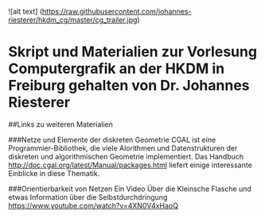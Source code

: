 ![alt text] (https://raw.githubusercontent.com/johannes-riesterer/hkdm_cg/master/cg_trailer.jpg)
# Skript und Materialien zur Vorlesung Computergrafik an der HKDM in Freiburg gehalten von Dr. Johannes Riesterer

##Links zu weiteren Materialien


###Netze und Elemente der diskreten Geometrie
CGAL ist eine Programmier-Bibliothek, die viele Alorithmen und Datenstrukturen der diskreten und algorithmischen Geometrie implementiert. Das Handbuch 
http://doc.cgal.org/latest/Manual/packages.html
liefert einige interessante Einblicke in diese Thematik.

###Orientierbarkeit von Netzen
Ein Video Über die Kleinsche Flasche und etwas Information über die Selbstdurchdringung
https://www.youtube.com/watch?v=4XN0V4xHaoQ

